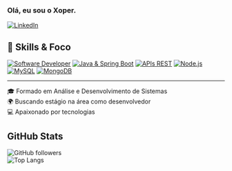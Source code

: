 ### Olá, eu sou o Xoper. 
[![LinkedIn](https://img.shields.io/badge/LinkedIn-0077B5?style=for-the-badge&logo=linkedin&logoColor=white)](https://www.linkedin.com/in/pedro-barros-399b41270/)

## 💼 Skills & Foco
[![Software Developer](https://img.shields.io/badge/Software%20Developer-000000?style=for-the-badge&logo=koding&logoColor=white)](LINK_OPCIONAL)
[![Java & Spring Boot](https://img.shields.io/badge/Java%20&%20Spring%20Boot-F8991D?style=for-the-badge&logo=java&logoColor=white)](LINK_OPCIONAL)
[![APIs REST](https://img.shields.io/badge/APIs%20REST-007FFF?style=for-the-badge&logo=rest&logoColor=white)](LINK_OPCIONAL)
[![Node.js](https://img.shields.io/badge/Node.js-339933?style=for-the-badge&logo=node.js&logoColor=white)](LINK_OPCIONAL)
[![MySQL](https://img.shields.io/badge/MySQL-4479A1?style=for-the-badge&logo=mysql&logoColor=white)](LINK_OPCIONAL)
[![MongoDB](https://img.shields.io/badge/MongoDB-47A248?style=for-the-badge&logo=mongodb&logoColor=white)](LINK_OPCIONAL)

---

🎓 Formado em Análise e Desenvolvimento de Sistemas  
🌍 Buscando estágio na área como desenvolvedor  
💻 Apaixonado por tecnologias 

## GitHub Stats
![GitHub followers](https://img.shields.io/github/followers/SeuUsuario?style=social)  
![Top Langs](https://github-readme-stats.vercel.app/api/top-langs/?username=SeuUsuario&layout=compact&hide_border=true)
